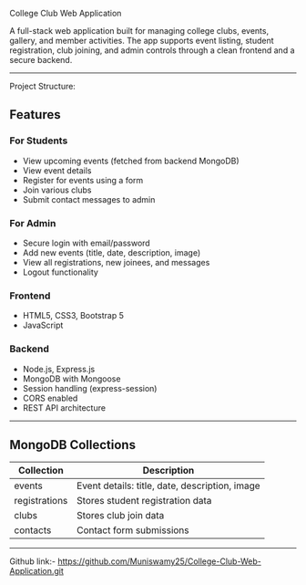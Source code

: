 College Club Web Application

  A full-stack web application built for managing college clubs, events, gallery, and member activities. 
  The app supports event listing, student registration, club joining, and admin controls through a clean frontend and a secure backend.

---
 Project Structure:

## Features

### For Students
- View upcoming events (fetched from backend MongoDB)
- View event details
- Register for events using a form
- Join various clubs
- Submit contact messages to admin
  
### For Admin
- Secure login with email/password
- Add new events (title, date, description, image)
- View all registrations, new joinees, and messages
- Logout functionality

### Frontend
- HTML5, CSS3, Bootstrap 5
- JavaScript

### Backend
- Node.js, Express.js
- MongoDB with Mongoose
- Session handling (express-session)
- CORS enabled
- REST API architecture

---

## MongoDB Collections

| Collection      | Description                                      |
|-----------------|--------------------------------------------------|
| events          | Event details: title, date, description, image   |
| registrations   | Stores student registration data                 |
| clubs           | Stores club join data                            |
| contacts        | Contact form submissions                         |


-------------------------------------------------------------------------------------------------------------------------------------------------------

Github link:- https://github.com/Muniswamy25/College-Club-Web-Application.git
